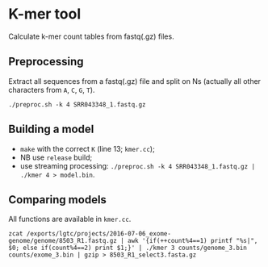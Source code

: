 # K-mer tool

Calculate k-mer count tables from fastq(.gz) files.

## Preprocessing

Extract all sequences from a fastq(.gz) file and split on Ns (actually
all other characters from `A`, `C`, `G`, `T`).

```
./preproc.sh -k 4 SRR043348_1.fastq.gz
```

## Building a model

- `make` with the correct `K` (line 13; `kmer.cc`);
- NB use `release` build;
- use streaming processing: `./preproc.sh -k 4 SRR043348_1.fastq.gz | ./kmer 4 > model.bin`.

## Comparing models

All functions are available in `kmer.cc`.

```
zcat /exports/lgtc/projects/2016-07-06_exome-genome/genome/8503_R1.fastq.gz | awk '{if(++count%4==1) printf "%s|", $0; else if(count%4==2) print $1;}' | ./kmer 3 counts/genome_3.bin counts/exome_3.bin | gzip > 8503_R1_select3.fasta.gz
```

